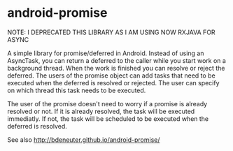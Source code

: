 android-promise
===============

NOTE: I DEPRECATED THIS LIBRARY AS I AM USING NOW RXJAVA FOR ASYNC

A simple library for promise/deferred in Android. Instead of using an AsyncTask, you can return a deferred to the caller while you start work on a background thread. When the work is finished you can resolve or reject the deferred.
The users of the promise object can add tasks that need to be executed when the deferred is resolved or rejected. The user can specify on which thread this task needs to be executed.

The user of the promise doesn't need to worry if a promise is already resolved or not. If it is already resolved, the task will be executed immediatly. If not, the task will be scheduled to be executed when the deferred is resolved.

See also http://bdeneuter.github.io/android-promise/
